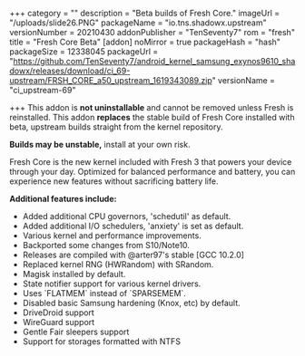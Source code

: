 +++
category = ""
description = "Beta builds of Fresh Core."
imageUrl = "/uploads/slide26.PNG"
packageName = "io.tns.shadowx.upstream"
versionNumber = 20210430
addonPublisher = "TenSeventy7"
rom = "fresh"
title = "Fresh Core Beta"
[addon]
noMirror = true
packageHash = "hash"
packageSize = 12338045
packageUrl = "https://github.com/TenSeventy7/android_kernel_samsung_exynos9610_shadowx/releases/download/ci_69-upstream/FRSH_CORE_a50_upstream_1619343089.zip"
versionName = "ci_upstream-69"

+++
This addon is **not uninstallable** and cannot be removed unless Fresh is reinstalled. This addon **replaces** the stable build of Fresh Core installed with beta, upstream builds straight from the kernel repository.

**Builds may be unstable,** install at your own risk.

Fresh Core is the new kernel included with Fresh 3 that powers your device through your day. Optimized for balanced performance and battery, you can experience new features without sacrificing battery life.

**Additional features include:**

* Added additional CPU governors, 'schedutil' as default.
* Added additional I/O schedulers, 'anxiety' is set as default.
* Various kernel and performance improvements.
* Backported some changes from S10/Note10.
* Releases are compiled with @arter97's stable \[GCC 10.2.0\]
* Replaced kernel RNG (HWRandom) with SRandom.
* Magisk installed by default.
* State notifier support for various kernel drivers.
* Uses \`FLATMEM\` instead of \`SPARSEMEM\`.
* Disabled basic Samsung hardening (Knox, etc) by default.
* DriveDroid support
* WireGuard support
* Gentle Fair sleepers support
* Support for storages formatted with NTFS